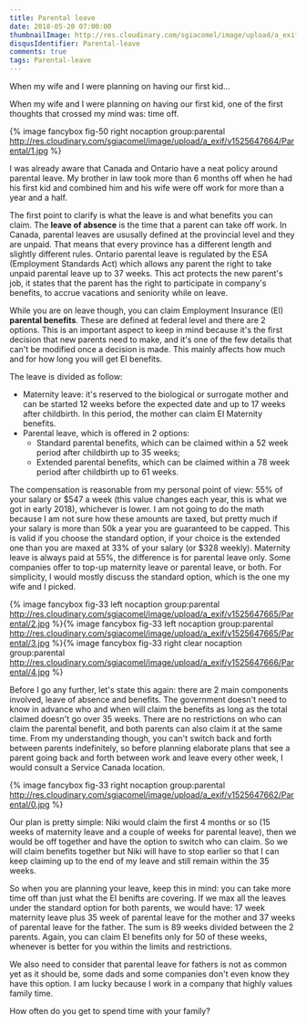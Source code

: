 ```yaml
---
title: Parental leave
date: 2018-05-20 07:00:00
thumbnailImage: http://res.cloudinary.com/sgiacomel/image/upload/a_exif/v1525647665/Parental/1.jpg
disqusIdentifier: Parental-leave
comments: true
tags: Parental-leave
---
```

When my wife and I were planning on having our first kid...
<!-- excerpt -->When my wife and I were planning on having our first kid, one of the first thoughts that crossed my mind was: time off.

{% image fancybox fig-50 right nocaption group:parental http://res.cloudinary.com/sgiacomel/image/upload/a_exif/v1525647664/Parental/1.jpg %}

I was already aware that Canada and Ontario have a neat policy around parental leave. My brother in law took more than 6 months off when he had his first kid and combined him and his wife were off work for more than a year and a half. 

The first point to clarify is what the leave is and what benefits you can claim.
The **leave of absence** is the time that a parent can take off work. In Canada, parental leaves are ususally defined at the provincial level and they are unpaid. That means that every province has a different length and slightly different rules.
Ontario parental leave is regulated by the ESA (Employment Standards Act) which allows any parent the right to take unpaid parental leave up to 37 weeks. This act protects the new parent's job, it states that the parent has the right to participate in company's benefits, to accrue vacations and seniority while on leave.

While you are on leave though, you can claim Employment Insurance (EI) **parental benefits**. These are defined at federal level and there are 2 options. This is an important aspect to keep in mind because it's the first decision that new parents need to make, and it's one of the few details that can't be modified once a decision is made. This mainly affects how much and for how long you will get EI benefits.

The leave is divided as follow:
- Maternity leave: it's reserved to the biological or surrogate mother and can be started 12 weeks before the expected date and up to 17 weeks after childbirth. In this period, the mother can claim EI Maternity benefits. 
- Parental leave, which is offered in 2 options:	
  - Standard parental benefits, which can be claimed within a 52 week period after childbirth up to 35 weeks;
  - Extended parental benefits, which can be claimed within a 78 week period after childbirth up to 61 weeks.

The compensation is reasonable from my personal point of view: 55% of your salary or $547 a week (this value changes each year, this is what we got in early 2018), whichever is lower. I am not going to do the math because I am not sure how these amounts are taxed, but pretty much if your salary is more than 50k a year you are guaranteed to be capped. This is valid if you choose the standard option, if your choice is the extended one than you are maxed at 33% of your salary (or $328 weekly). Maternity leave is always paid at 55%, the difference is for parental leave only. Some companies offer to top-up maternity leave or parental leave, or both. 
For simplicity, I would mostly discuss the standard option, which is the one my wife and I picked.

{% image fancybox fig-33 left nocaption group:parental http://res.cloudinary.com/sgiacomel/image/upload/a_exif/v1525647665/Parental/2.jpg %}{% image fancybox fig-33 left nocaption group:parental http://res.cloudinary.com/sgiacomel/image/upload/a_exif/v1525647665/Parental/3.jpg %}{% image fancybox fig-33 right clear nocaption group:parental http://res.cloudinary.com/sgiacomel/image/upload/a_exif/v1525647666/Parental/4.jpg %}

Before I go any further, let's state this again: there are 2 main components involved, leave of absence and benefits. 
The government doesn't need to know in advance who and when will claim the benefits as long as the total claimed doesn't go over 35 weeks. There are no restrictions on who can claim the parental benefit, and both parents can also claim it at the same time. From my understanding though, you can't switch back and forth between parents indefinitely, so before planning elaborate plans that see a parent going back and forth between work and leave every other week, I would consult a Service Canada location.

{% image fancybox fig-33 right nocaption group:parental http://res.cloudinary.com/sgiacomel/image/upload/a_exif/v1525647662/Parental/0.jpg %}

Our plan is pretty simple: Niki would claim the first 4 months or so (15 weeks of maternity leave and a couple of weeks for parental leave), then we would be off together and have the option to switch who can claim.
So we will claim benefits together but Niki will have to stop earlier so that I can keep claiming up to the end of my leave and still remain within the 35 weeks. 

So when you are planning your leave, keep this in mind: you can take more time off than just what the EI benifts are covering. If we max all the leaves under the standard option for both parents, we would have: 17 week maternity leave  plus 35 week of parental leave for the mother and 37 weeks of parental leave for the father. The sum is 89 weeks divided between the 2 parents. Again, you can claim EI benefits only for 50 of these weeks, whenever is better for you within the limits and restrictions.

We also need to consider that parental leave for fathers is not as common yet as it should be, some dads and some companies don't even know they have this option. I am lucky because I work in a company that highly values family time.

How often do you get to spend time with your family?